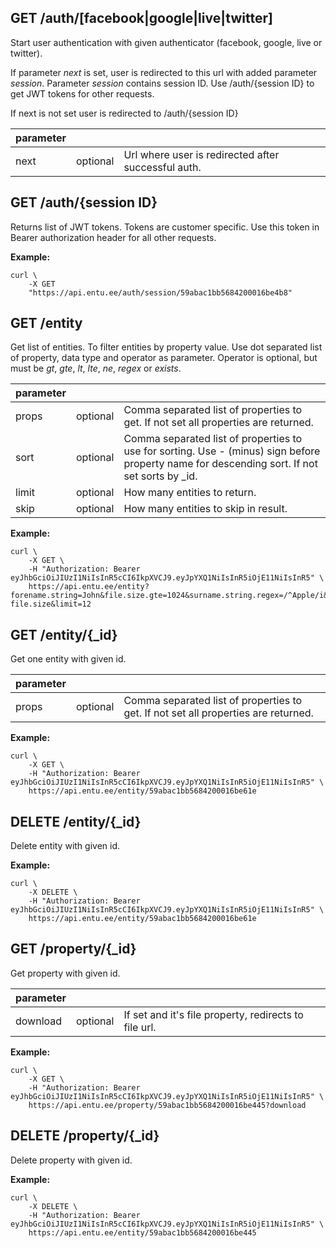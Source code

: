 ## GET /auth/[facebook|google|live|twitter]
Start user authentication with given authenticator (facebook, google, live or twitter).

If parameter *next* is set, user is redirected to this url with added parameter *session*. Parameter *session* contains session ID. Use /auth/{session ID} to get JWT tokens for other requests.

If next is not set user is redirected to /auth/{session ID}

| parameter | | |
| -- | -- | -- |
| next | optional | Url where user is redirected after successful auth.




## GET /auth/{session ID}
Returns list of JWT tokens. Tokens are customer specific. Use this token in Bearer authorization header for all other requests.

**Example:**
```
curl \
    -X GET
    "https://api.entu.ee/auth/session/59abac1bb5684200016be4b8"
```




## GET /entity
Get list of entities. To filter entities by property value. Use dot separated list of property, data type and operator as parameter. Operator is optional, but must be *gt*, *gte*, *lt*, *lte*, *ne*, *regex* or *exists*.

| parameter | | |
| -- | -- | -- |
| props | optional | Comma separated list of properties to get. If not set all properties are returned. |
| sort | optional | Comma separated list of properties to use for sorting. Use - (minus) sign before property name for descending sort. If not set sorts by _id. |
| limit | optional | How many entities to return. |
| skip | optional | How many entities to skip in result. |

**Example:**
```
curl \
    -X GET \
    -H "Authorization: Bearer eyJhbGciOiJIUzI1NiIsInR5cCI6IkpXVCJ9.eyJpYXQ1NiIsInR5iOjE11NiIsInR5" \
    https://api.entu.ee/entity?forename.string=John&file.size.gte=1024&surname.string.regex=/^Apple/i&photo._id.exists=false&sort=-file.size&limit=12
```

## GET /entity/{_id}
Get one entity with given id.

| parameter | | |
| -- | -- | -- |
| props | optional | Comma separated list of properties to get. If not set all properties are returned. |

**Example:**
```
curl \
    -X GET \
    -H "Authorization: Bearer eyJhbGciOiJIUzI1NiIsInR5cCI6IkpXVCJ9.eyJpYXQ1NiIsInR5iOjE11NiIsInR5" \
    https://api.entu.ee/entity/59abac1bb5684200016be61e
```

## DELETE /entity/{_id}
Delete entity with given id.

**Example:**
```
curl \
    -X DELETE \
    -H "Authorization: Bearer eyJhbGciOiJIUzI1NiIsInR5cCI6IkpXVCJ9.eyJpYXQ1NiIsInR5iOjE11NiIsInR5" \
    https://api.entu.ee/entity/59abac1bb5684200016be61e
```





## GET /property/{_id}
Get property with given id.

| parameter | | |
| -- | -- | -- |
| download | optional | If set and it's file property, redirects to file url. |

**Example:**
```
curl \
    -X GET \
    -H "Authorization: Bearer eyJhbGciOiJIUzI1NiIsInR5cCI6IkpXVCJ9.eyJpYXQ1NiIsInR5iOjE11NiIsInR5" \
    https://api.entu.ee/property/59abac1bb5684200016be445?download
```

## DELETE /property/{_id}
Delete property with given id.

**Example:**
```
curl \
    -X DELETE \
    -H "Authorization: Bearer eyJhbGciOiJIUzI1NiIsInR5cCI6IkpXVCJ9.eyJpYXQ1NiIsInR5iOjE11NiIsInR5" \
    https://api.entu.ee/entity/59abac1bb5684200016be445
```
